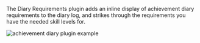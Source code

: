 The Diary Requirements plugin adds an inline display of achievement diary requirements to the diary log, and strikes through the requirements you have the needed skill levels for.

![achievement diary plugin example](https://user-images.githubusercontent.com/22455442/39508920-19ef180e-4d99-11e8-846f-598cd69a4db4.png)